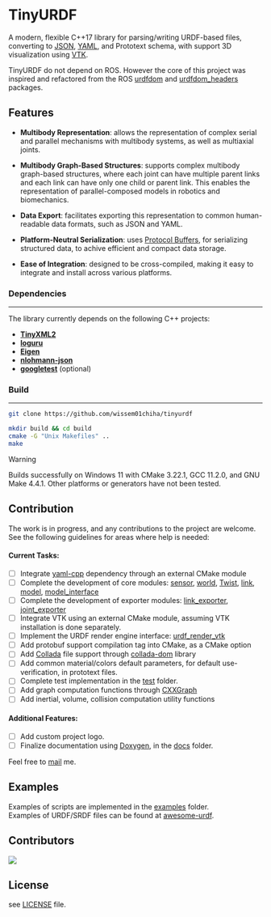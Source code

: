 TinyURDF
=========

A modern, flexible C++17 library for parsing/writing URDF-based files, converting to [JSON](https://www.json.org/example.html), [YAML](https://en.wikipedia.org/wiki/YAML), and Prototext schema, with support 3D visualization using [VTK](https://vtk.org/).

TinyURDF do not depend on ROS. However the core of this project was inspired and refactored from the ROS [urdfdom](https://github.com/ros/urdfdom) and [urdfdom_headers](https://github.com/ros/urdfdom_headers) packages. 


Features
--------

- **Multibody Representation**: allows the representation of complex serial and parallel mechanisms with multibody systems, as well as multiaxial joints.

- **Multibody Graph-Based Structures**: supports complex multibody graph-based structures, where each joint can have multiple parent links and each link can have only one child or parent link. This enables the representation of parallel-composed models in robotics and biomechanics.

- **Data Export**: facilitates exporting this representation to common human-readable data formats, such as JSON and YAML.

- **Platform-Neutral Serialization**: uses [Protocol Buffers](https://protobuf.dev/), for serializing structured data, to achive efficient and compact data storage.

- **Ease of Integration**: designed to be cross-compiled, making it easy to integrate and install across various platforms.

### Dependencies
--------

The library currently depends on the following C++ projects:


  - **[TinyXML2](https://github.com/leethomason/tinyxml2)**
  - **[loguru](https://github.com/emilk/loguru)** 
  - **[Eigen](https://eigen.tuxfamily.org)**
  - **[nlohmann-json](https://github.com/nlohmann/json)**
  - **[googletest](https://github.com/google/googletest)** (optional)

### Build  
--------

```bash
git clone https://github.com/wissem01chiha/tinyurdf

mkdir build && cd build
cmake -G "Unix Makefiles" ..
make
```
> [!WARNING]   
> Builds successfully on Windows 11 with CMake 3.22.1, GCC 11.2.0, and GNU Make 4.4.1. Other platforms or generators have not been tested.


Contribution
------------
The work is in progress, and any contributions to the project are welcome. See the following guidelines for areas where help is needed:

#### Current Tasks:

- [ ] Integrate [yaml-cpp](https://github.com/jbeder/yaml-cpp) dependency through an external CMake module
- [ ] Complete the development of core modules: [sensor](/include/tinyurdf/sensor.h), [world](/include/tinyurdf/world.h), [Twist](include/tinyurdf/twist.h), [link](include/tinyurdf/link.h), [model](include/tinyurdf/model.h), [model_interface](/include/tinyurdf/model_interface.h)
- [ ] Complete the development of exporter modules: [link_exporter](include/tinyurdf/link_exporter.h), [joint_exporter](include/tinyurdf/joint_exporter.h)
- [ ] Integrate VTK using an external CMake module, assuming VTK installation is done separately.
- [ ] Implement the URDF render engine interface: [urdf_render_vtk](include/tinyurdf/urdf_render_vtk.h)
- [ ] Add protobuf support compilation tag into CMake, as a CMake option
- [ ] Add [Collada](https://en.wikipedia.org/wiki/COLLADA) file support through [collada-dom](https://github.com/rdiankov/collada-dom) library
- [ ] Add common material/colors default parameters, for default use-verification, in prototext files.
- [ ] Complete test implementation in the [test](test/) folder.
- [ ] Add graph computation functions through [CXXGraph](https://github.com/ZigRazor/CXXGraph)
- [ ] Add inertial, volume, collision computation utility functions

#### Additional Features:
- [ ] Add custom project logo.
- [ ] Finalize documentation using [Doxygen](), in the [docs](/docs/) folder.

Feel free to [mail](mailto:chihawissem08@gmail.com) me.

  
Examples  
------------  
Examples of scripts are implemented in the [examples](/examples/) folder.  
Examples of URDF/SRDF files can be found at [awesome-urdf](https://github.com/ami-iit/awesome-urdf).


Contributors
------------
<a href="https://github.com/wissem01chiha/tinyurdf/graphs/contributors">
  <img src="https://contrib.rocks/image?repo=wissem01chiha/tinyurdf" />
</a>

License
------------
see [LICENSE](/LICENSE) file.
